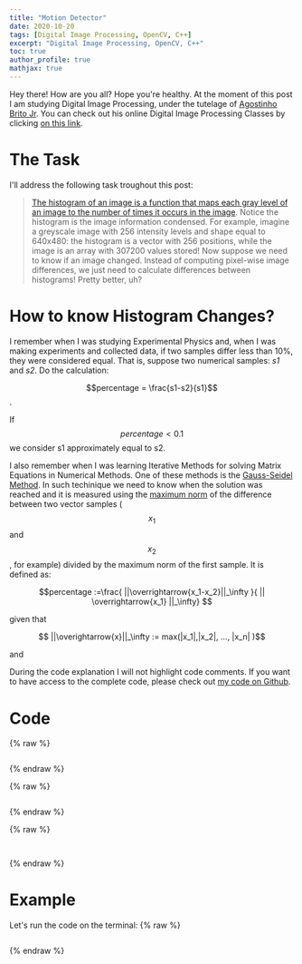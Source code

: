 ```yaml
---
title: "Motion Detector"
date: 2020-10-20
tags: [Digital Image Processing, OpenCV, C++]
excerpt: "Digital Image Processing, OpenCV, C++"
toc: true
author_profile: true
mathjax: true
---
```


Hey there! How are you all? Hope you're healthy. 
At the moment of this post I am studying Digital Image Processing, under the tutelage of [Agostinho Brito Jr](https://agostinhobritojr.github.io/). You can check out his online Digital Image Processing Classes by clicking [on this link](https://www.youtube.com/playlist?list=PLWWAoQUirHNruwCBxOgBhHKXdf7et_rAO).

# The Task 
I'll address the following task troughout this post:

> [The histogram of an image is a function that maps each gray level of an image to the number of times it occurs in the image](https://www.sciencedirect.com/topics/engineering/image-histogram). Notice the histogram is the image information condensed. For example, imagine a greyscale image with 256 intensity levels and shape equal to 640x480: the histogram is a vector with 256 positions, while the image is an array with 307200 values stored! Now suppose we need to know if an image changed. Instead of computing pixel-wise image differences, we just need to calculate differences between histograms! Pretty better, uh? 

# How to know Histogram Changes?

I remember when I was studying Experimental Physics and, when I was making experiments and collected data, if two samples differ less than 10%, they were considered equal. That is, suppose two numerical samples: _s1_ and _s2_. Do the calculation:

$$percentage = \frac{s1-s2}{s1}$$.

If $$percentage<0.1$$ we consider s1 approximately equal to s2.

I also remember when I was learning Iterative Methods for solving Matrix Equations in Numerical Methods. One of these methods is the [Gauss-Seidel Method](https://en.wikipedia.org/wiki/Gauss%E2%80%93Seidel_method). In such techinique we need to know when the solution was reached and it is measured using the [maximum norm](https://en.wikipedia.org/wiki/Norm_(mathematics)#Maximum_norm_.28special_case_of:_infinity_norm.2C_uniform_norm.2C_or_supremum_norm.29) of the difference between two vector samples ($$x_1$$ and $$x_2$$, for example) divided by the maximum norm of the first sample. It is defined as:

$$percentage :=\frac{ ||\overrightarrow{x_1-x_2}||_\infty }{ || \overrightarrow{x_1} ||_\infty} $$

given that

$$ ||\overightarrow{x}||_\infty := max(|x_1|,|x_2|, ..., |x_n| )$$

and 

$$ $$

During the code explanation I will not highlight code comments. If you want to have access to the complete code, please check out [my code on Github]().

# Code

{% raw %}
```cpp

```
{% endraw %}

{% raw %}
```cpp

```
{% endraw %}

{% raw %}
```cpp
 
```
{% endraw %}


# Example

Let's run the code on the terminal:
{% raw %}
```

```
{% endraw %}